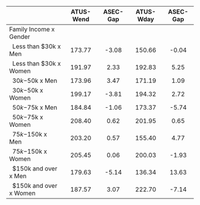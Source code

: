 
|                      |    ATUS-Wend |     ASEC-Gap |    ATUS-Wday |     ASEC-Gap |
| -------------------- | :----------: | :----------: | :----------: | :----------: |
| Family Income x Gender |              |              |              |              |
| &nbsp;&nbsp;Less than $30k x Men |       173.77 |        -3.08 |       150.66 |        -0.04 |
| &nbsp;&nbsp;Less than $30k x Women |       191.97 |         2.33 |       192.83 |         5.25 |
| &nbsp;&nbsp;$30k-$50k x Men |       173.96 |         3.47 |       171.19 |         1.09 |
| &nbsp;&nbsp;$30k-$50k x Women |       199.17 |        -3.81 |       194.32 |         2.72 |
| &nbsp;&nbsp;$50k-$75k x Men |       184.84 |        -1.06 |       173.37 |        -5.74 |
| &nbsp;&nbsp;$50k-$75k x Women |       208.40 |         0.62 |       201.95 |         0.65 |
| &nbsp;&nbsp;$75k-$150k x Men |       203.20 |         0.57 |       155.40 |         4.77 |
| &nbsp;&nbsp;$75k-$150k x Women |       205.45 |         0.06 |       200.03 |        -1.93 |
| &nbsp;&nbsp;$150k and over x Men |       179.63 |        -5.14 |       136.34 |        13.63 |
| &nbsp;&nbsp;$150k and over x Women |       187.57 |         3.07 |       222.70 |        -7.14 |

